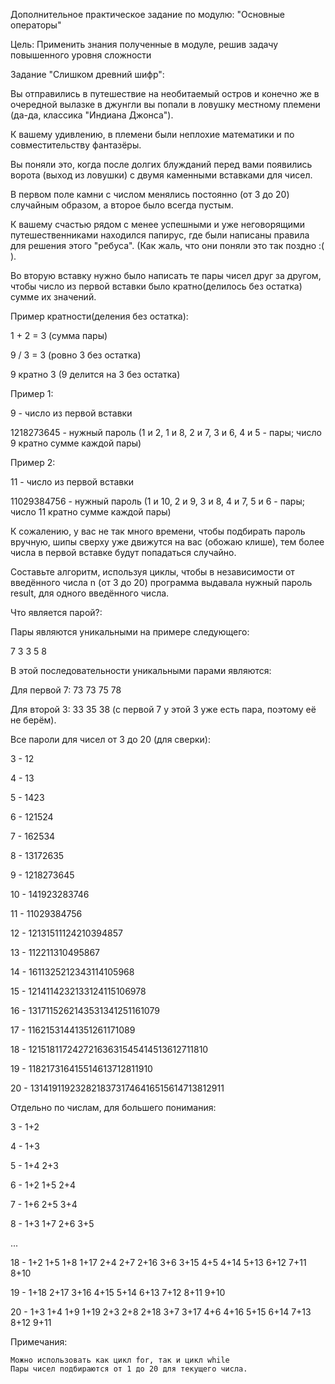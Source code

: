 Дополнительное практическое задание по модулю: "Основные операторы"


Цель: Применить знания полученные в модуле, решив задачу повышенного уровня сложности


Задание "Слишком древний шифр":

Вы отправились в путешествие на необитаемый остров и конечно же в очередной вылазке в джунгли вы попали в ловушку местному племени (да-да, классика "Индиана Джонса").

К вашему удивлению, в племени были неплохие математики и по совместительству фантазёры.

Вы поняли это, когда после долгих блужданий перед вами появились ворота (выход из ловушки) с двумя каменными вставками для чисел.

В первом поле камни с числом менялись постоянно (от 3 до 20) случайным образом, а второе было всегда пустым.


К вашему счастью рядом с менее успешными и уже неговорящими путешественниками находился папирус, где были написаны правила для решения этого "ребуса". (Как жаль, что они поняли это так поздно :( ).


Во вторую вставку нужно было написать те пары чисел друг за другом, чтобы число из первой вставки было кратно(делилось без остатка) сумме их значений.


Пример кратности(деления без остатка):

1 + 2 = 3 (сумма пары)

9 / 3 = 3 (ровно 3 без остатка)

9 кратно 3 (9 делится на 3 без остатка)



Пример 1:

9 - число из первой вставки

1218273645 - нужный пароль (1 и 2, 1 и 8, 2 и 7, 3 и 6, 4 и 5 - пары; число 9 кратно сумме каждой пары)


Пример 2:

11 - число из первой вставки

11029384756 - нужный пароль (1 и 10, 2 и 9, 3 и 8, 4 и 7, 5 и 6 - пары; число 11 кратно сумме каждой пары)



К сожалению, у вас не так много времени, чтобы подбирать пароль вручную, шипы сверху уже движутся на вас (обожаю клише), тем более числа в первой вставке будут попадаться случайно.


Составьте алгоритм, используя циклы, чтобы в независимости от введённого числа n (от 3 до 20) программа выдавала нужный пароль result, для одного введённого числа.


Что является парой?:

Пары являются уникальными на примере следующего:

7 3 3 5 8

В этой последовательности уникальными парами являются:

Для первой 7: 73 73 75 78

Для второй 3: 33 35 38 (с первой 7 у этой 3 уже есть пара, поэтому её не берём).


Все пароли для чисел от 3 до 20 (для сверки):

3 - 12

4 - 13

5 - 1423

6 - 121524

7 - 162534

8 - 13172635

9 - 1218273645

10 - 141923283746

11 - 11029384756

12 - 12131511124210394857

13 - 112211310495867

14 - 1611325212343114105968

15 - 1214114232133124115106978

16 - 1317115262143531341251161079

17 - 11621531441351261171089

18 - 12151811724272163631545414513612711810

19 - 118217316415514613712811910

20 - 13141911923282183731746416515614713812911


Отдельно по числам, для большего понимания:

3 - 1+2

4 - 1+3

5 - 1+4 2+3

6 - 1+2 1+5 2+4

7 - 1+6 2+5 3+4

8 - 1+3 1+7 2+6 3+5

...

18 - 1+2 1+5 1+8 1+17 2+4 2+7 2+16 3+6 3+15 4+5 4+14 5+13 6+12 7+11 8+10

19 - 1+18 2+17 3+16 4+15 5+14 6+13 7+12 8+11 9+10

20 - 1+3 1+4 1+9 1+19 2+3 2+8 2+18 3+7 3+17 4+6 4+16 5+15 6+14 7+13 8+12 9+11

Примечания:

    Можно использовать как цикл for, так и цикл while
    Пары чисел подбираются от 1 до 20 для текущего числа.